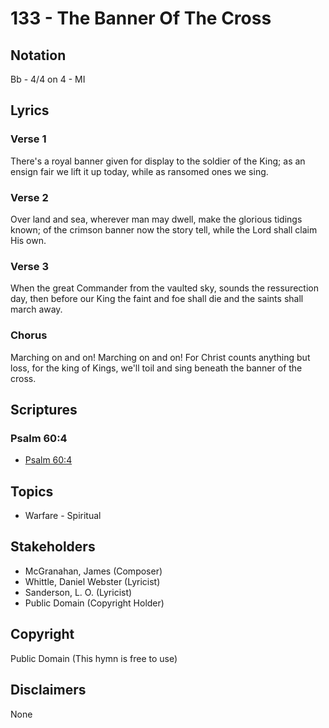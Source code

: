 # 133 - The Banner Of The Cross

## Notation

Bb - 4/4 on 4 - MI

## Lyrics

### Verse 1

There's a royal banner given for display to the soldier of the King; as an ensign fair we lift it up today, while as ransomed ones we sing.

### Verse 2

Over land and sea, wherever man may dwell, make the glorious tidings known; of the crimson banner now the story tell, while the Lord shall claim His own.

### Verse 3

When the great Commander from the vaulted sky, sounds the ressurection day, then before our King the faint and foe shall die and the saints shall march away.

### Chorus

Marching on and on! Marching on and on! For Christ counts anything but loss, for the king of Kings, we'll toil and sing beneath the banner of the cross.


## Scriptures

### Psalm 60:4

- [Psalm 60:4](https://www.biblegateway.com/passage/?search=Psalm%2060%3A4)


## Topics

- Warfare - Spiritual

## Stakeholders

- McGranahan, James (Composer)
- Whittle, Daniel Webster (Lyricist)
- Sanderson, L. O. (Lyricist)
- Public Domain (Copyright Holder)

## Copyright

Public Domain
(This hymn is free to use)

## Disclaimers

None

